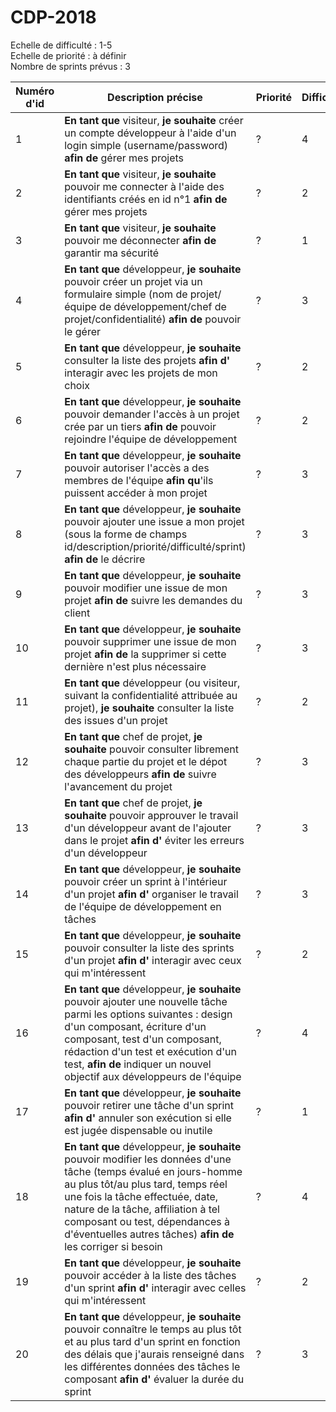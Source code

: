 # CDP-2018
Echelle de difficulté : 1-5  
Echelle de priorité : à définir  
Nombre de sprints prévus : 3

| Numéro d'id | Description précise | Priorité | Difficulté | Sprint n° |
|----------|----------|----------|----------|----------|
| 1 | **En tant que** visiteur, **je souhaite** créer un compte développeur à l'aide d'un login simple (username/password) **afin de** gérer mes projets | ? | 4 | 1 |
| 2 | **En tant que** visiteur, **je souhaite** pouvoir me connecter à l'aide des identifiants créés en id n°1 **afin de** gérer mes projets | ? | 2 | 1 |
| 3 | **En tant que** visiteur, **je souhaite** pouvoir me déconnecter **afin de** garantir ma sécurité | ? | 1 | 1 |
| 4 | **En tant que** développeur, **je souhaite** pouvoir créer un projet via un formulaire simple (nom de projet/équipe de développement/chef de projet/confidentialité) **afin de** pouvoir le gérer | ? | 3 | 1 |
| 5 | **En tant que** développeur, **je souhaite** consulter la liste des projets  **afin d'** interagir avec les projets de mon choix | ? | 2 | 2 |
| 6 | **En tant que** développeur, **je souhaite** pouvoir demander l'accès à un projet crée par un tiers  **afin de** pouvoir rejoindre l'équipe de développement | ? | 2 | 3 |
| 7 | **En tant que** développeur, **je souhaite** pouvoir autoriser l'accès a des membres de l'équipe **afin qu**'ils puissent accéder à mon projet | ? | 3 | 3 |
| 8 | **En tant que** développeur, **je souhaite** pouvoir ajouter une issue a mon projet (sous la forme de champs id/description/priorité/difficulté/sprint) **afin de** le décrire | ? | 3 | 1 |
| 9 | **En tant que** développeur, **je souhaite** pouvoir modifier une issue de mon projet **afin de** suivre les demandes du client | ? | 3 | 2 |
| 10 | **En tant que** développeur, **je souhaite** pouvoir supprimer une issue de mon projet **afin de** la supprimer si cette dernière n'est plus nécessaire | ? | 3 | 2 |
| 11 | **En tant que** développeur (ou visiteur, suivant la confidentialité attribuée au projet), **je souhaite** consulter la liste des issues d'un projet | ? | 2 | 1 |
| 12 | **En tant que** chef de projet, **je souhaite** pouvoir consulter librement chaque partie du projet et le dépot des développeurs **afin de** suivre l'avancement du projet  | ? | 3 | 2 |
| 13 | **En tant que** chef de projet, **je souhaite** pouvoir approuver le travail d'un développeur avant de l'ajouter dans le projet  **afin d'** éviter les erreurs d'un développeur  | ? | 3 | 3 |
| 14 | **En tant que** développeur, **je souhaite** pouvoir créer un sprint à l'intérieur d'un projet **afin d'** organiser le travail de l'équipe de développement en tâches | ? | 3 | 2 |
| 15 | **En tant que** développeur, **je souhaite** pouvoir consulter la liste des sprints d'un projet **afin d'** interagir avec ceux qui m'intéressent | ? | 2 | 2 |
| 16 | **En tant que** développeur, **je souhaite** pouvoir ajouter une nouvelle tâche parmi les options suivantes : design d'un composant, écriture d'un composant, test d'un composant, rédaction d'un test et exécution d'un test, **afin de** indiquer un nouvel objectif aux développeurs de l'équipe | ? | 4 | 2 |
| 17 | **En tant que** développeur, **je souhaite** pouvoir retirer une tâche d'un sprint **afin d'** annuler son exécution si elle est jugée dispensable ou inutile | ? | 1 | 3 |
| 18 | **En tant que** développeur, **je souhaite** pouvoir modifier les données d'une tâche (temps évalué en jours-homme au plus tôt/au plus tard, temps réel une fois la tâche effectuée, date, nature de la tâche, affiliation à tel composant ou test, dépendances à d'éventuelles autres tâches) **afin de** les corriger si besoin | ? | 4 | 3 |
| 19 | **En tant que** développeur, **je souhaite** pouvoir accéder à la liste des tâches d'un sprint **afin d'** interagir avec celles qui m'intéressent | ? | 2 | 2 |
| 20 | **En tant que** développeur, **je souhaite** pouvoir connaître le temps au plus tôt et au plus tard d'un sprint en fonction des délais que j'aurais renseigné dans les différentes données des tâches le composant  **afin d'** évaluer la durée du sprint | ? | 3 | 3 |
